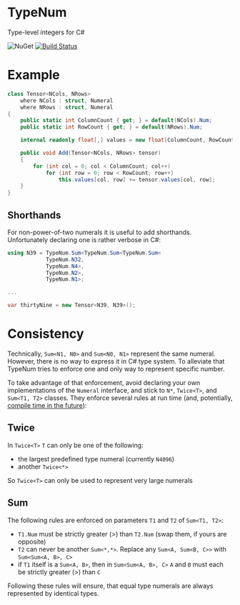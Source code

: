 # TypeNum
Type-level integers for C#

![NuGet](https://img.shields.io/nuget/v/TypeNum.svg)
[![Build Status](https://losttech.visualstudio.com/TypeNum/_apis/build/status/losttech.TypeNum?branchName=master)](https://losttech.visualstudio.com/TypeNum/_build/latest?definitionId=29&branchName=master)

# Example
```csharp
class Tensor<NCols, NRows>
    where NCols : struct, Numeral
    where NRows : struct, Numeral
{
    public static int ColumnCount { get; } = default(NCols).Num;
    public static int RowCount { get; } = default(NRows).Num;

    internal readonly float[,] values = new float[ColumnCount, RowCount];

    public void Add(Tensor<NCols, NRows> tensor)
    {
        for (int col = 0; col < ColumnCount; col++)
            for (int row = 0; row < RowCount; row++)
                this.values[col, row] += tensor.values[col, row];
    }
}
```

## Shorthands
For non-power-of-two numerals it is useful to add shorthands.
Unfortunately declaring one is rather verbose in C#:
```csharp
using N39 = TypeNum.Sum<TypeNum.Sum<TypeNum.Sum<
			TypeNum.N32,
			TypeNum.N4>,
			TypeNum.N2>,
			TypeNum.N1>;

...

var thirtyNine = new Tensor<N39, N39>();
```

# Consistency
Technically, `Sum<N1, N0>` and `Sum<N0, N1>` represent the same numeral.
However, there is no way to express it in C# type system. To alleviate that
TypeNum tries to enforce one and only way to represent specific number.

To take advantage of that enforcement, avoid declaring your own implementations
of the `Numeral` interface, and stick to `N*`, `Twice<T>`, and `Sum<T1, T2>`
classes. They enforce several rules at run time (and, potentially, [compile
time in the future](https://github.com/losttech/TypeNum/issues/1)):

## Twice
In `Twice<T>` `T` can only be one of the following:

* the largest predefined type numeral (currently `N4096`)
* another `Twice<*>`

So `Twice<T>` can only be used to represent very large numerals

## Sum
The following rules are enforced on parameters `T1` and `T2` of `Sum<T1, T2>`:

* `T1.Num` must be strictly greater (>) than `T2.Num` (swap them, if yours are opposite)
* `T2` can never be another `Sum<*,*>`. Replace any `Sum<A, Sum<B, C>>` with
`Sum<Sum<A, B>, C>`
* if `T1` itself is a `Sum<A, B>`, then in `Sum<Sum<A, B>, C>` `A` and `B` must
each be strictly greater (>) than `C`

Following these rules will ensure, that equal type numerals are always
represented by identical types.